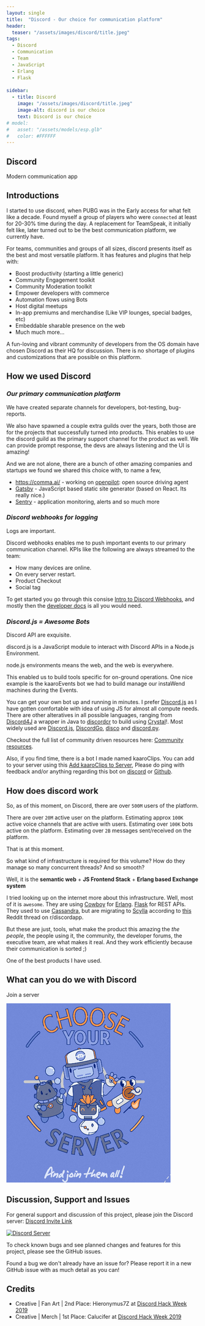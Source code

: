 ```yaml
---
layout: single
title:  "Discord - Our choice for communication platform"
header:
  teaser: "/assets/images/discord/title.jpeg"
tags:
  - Discord
  - Communication
  - Team
  - JavaScript
  - Erlang
  - Flask
  
sidebar:
  - title: Discord
    image: "/assets/images/discord/title.jpeg"
    image-alt: discord is our choice
    text: Discord is our choice
# model:
#   asset: "/assets/models/esp.glb"
#   color: #FFFFFF
---
```


## Discord
Modern communication app

## Introductions
I started to use discord, when PUBG was in the Early access for what felt like a decade. Found myself a group of players who were `connected` at least for 20-30% time during the day. A replacement for TeamSpeak, it initially felt like, later turned out to be the best communication platform, we currently have.

For teams, communities and groups of all sizes, discord presents itself as the best and most versatile platform. 
It has features and plugins that help with:
* Boost productivity (starting a little generic)
* Community Engagement toolkit
* Community Moderation toolkit
* Empower developers with commerce
* Automation flows using Bots
* Host digital meetups
* In-app premiums and merchandise (Like VIP lounges, special badges, etc)
* Embeddable sharable presence on the web
* Much much more...


A fun-loving and vibrant community of developers from the OS domain have chosen Discord as their HQ for discussion. There is no shortage of plugins and customizations that are possible on this platform.


## How we used Discord
### *Our primary communication platform*
We have created separate channels for developers, bot-testing, bug-reports.

We also have spawned a couple extra guilds over the years, both those are for the projects that successfully turned into products.
This enables to use the discord guild as the primary support channel for the product as well. We can provide prompt response, the devs are always listening and the UI is amazing!

And we are not alone, there are a bunch of other amazing companies and startups we found we shared this choice with, to name a few,
* https://comma.ai/ - working on [openpilot](https://github.com/commaai/openpilot): open source driving agent 
* [Gatsby](https://www.gatsbyjs.org/) - JavaScript based static site generator (based on React. Its really nice.)
* [Sentry](https://sentry.io/welcome/) - application monitoring, alerts and so much more

### *Discord webhooks for logging*
Logs are important. 

Discord webhooks enables me to push important events to our primary communication channel. 
KPIs like the following are always streamed to the team: 
* How many devices are online.
* On every server restart.
* Product Checkout
* Social tag

To get started you go through this consise [Intro to Discord Webhooks](https://support.discordapp.com/hc/en-us/articles/228383668-Intro-to-Webhooks), and mostly then the [developer docs](https://discordapp.com/developers/docs/resources/webhook) is all you would need.

### *Discord.js = Awesome Bots*
Discord API are exquisite.

discord.js is a JavaScript module to interact with Discord APIs in a Node.js Environment.

node.js environments means the web, and the web is everywhere.

This enabled us to build tools specific for on-ground operations. One nice example is the kaaroEvents bot we had to build manage our instaWend machines during the Events.

You can get your own bot up and running in minutes. I prefer [Discord.js](https://discordjs.guide/) as I have gotten comfortable with idea of using JS for almost all compute needs.
There are other alteratives in all possible languages, ranging from [Discord4J](https://discord4j.com/) a wrapper in Java to [discordcr](https://github.com/discordcr/discordcr) to build using [Crystal](https://crystal-lang.org/)!. Most widely used are [Discord.js]((https://discordjs.guide/)), [DiscordGo](http://bwmarrin.github.io/discordgo/), [disco](https://b1naryth1ef.github.io/disco/) and [discord.py](https://discordpy.readthedocs.io/en/latest/).

Checkout the full list of community driven resources here: [Community resources](https://discordapp.com/developers/docs/topics/community-resources).


Also, if you find time, there is a bot I made named kaaroClips. You can add to your server using this [Add kaaroClips to Server](https://discordapp.com/api/oauth2/authorize?client_id=593919604993294337&permissions=0&scope=bot), Please do ping with feedback and/or anything regarding this bot on [discord](https://discord.gg/B2cERQ5) or [Github](https://github.com/karx/discord-kClips).


## How does discord work
So, as of this moment, on Discord, there are over `500M` users of the platform.

There are over `20M` active user on the platform.
Estimating approx `100K` active voice channels that are active with users.
Estimating over `100K` bots active on the platform.
Estimating over `2B` messages sent/received on the platform.

That is at this moment.

So what kind of infrastructure is required for this volume?
How do they manage so many concurrent threads?
And so smooth?

Well, it is the **semantic web** + **JS Frontend Stack** + **Erlang based Exchange system**

I tried looking up on the internet more about this infrastructure.
Well, most of it is `awesome`.
They are using [Cowboy](https://github.com/ninenines/cowboy) for [Erlang](https://www.erlang.org/).
[Flask](https://www.palletsprojects.com/p/flask/) for REST APIs.
They used to use [Cassandra](http://cassandra.apache.org/), but are migrating to [Scylla](https://www.scylladb.com/) according to [this](https://www.reddit.com/r/discordapp/comments/ewz9rf/discords_switch_from_cassandra/) Reddit thread on r/discordapp.

But these are just, tools, what make the product this amazing the *the people*, the people using it, the community, the developer forums, the executive team, are what makes it real.
And they work efficiently because their communication is sorted ;)

One of the best products I have used.

## What can you do we with Discord
Join a server


![Join a server](/assets/images/discord/server.png)

## Discussion, Support and Issues
For general support and discussion of this project, please join the Discord server: [Discord Invite Link](https://discord.gg/B2cERQ5)

[![Discord Server](https://discordapp.com/api/guilds/552881714196774953/widget.png?style=banner2)](https://discord.gg/B2cERQ5)

To check known bugs and see planned changes and features for this project, please see the GitHub issues.

Found a bug we don't already have an issue for? Please report it in a new GitHub issue with as much detail as you can!

## Credits
* Creative | Fan Art | 2nd Place: Hieronymus7Z at [Discord Hack Week 2019](https://blog.discordapp.com/discord-community-hack-week-category-winners-bd0364360f92)
* Creative | Merch | 1st Place: Calucifer at [Discord Hack Week 2019](https://blog.discordapp.com/discord-community-hack-week-category-winners-bd0364360f92)